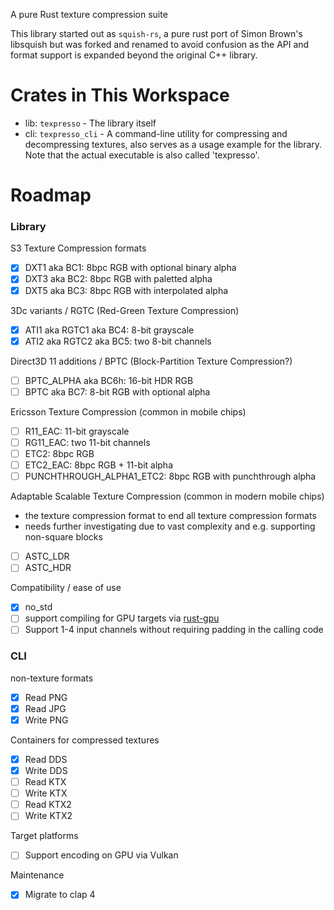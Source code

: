 A pure Rust texture compression suite

This library started out as `squish-rs`, a pure rust port of Simon Brown's libsquish but was forked and renamed to avoid confusion as the API and format support is expanded beyond the original C++ library.

# Crates in This Workspace
* lib: `texpresso` - The library itself
* cli: `texpresso_cli` - A command-line utility for compressing and decompressing textures, also serves as a usage example for the library. Note that the actual executable is also called 'texpresso'.

# Roadmap

### Library

S3 Texture Compression formats
* [x] DXT1 aka BC1: 8bpc RGB with optional binary alpha
* [x] DXT3 aka BC2: 8bpc RGB with paletted alpha
* [x] DXT5 aka BC3: 8bpc RGB with interpolated alpha

3Dc variants / RGTC (Red-Green Texture Compression)
* [x] ATI1 aka RGTC1 aka BC4: 8-bit grayscale
* [x] ATI2 aka RGTC2 aka BC5: two 8-bit channels

Direct3D 11 additions / BPTC (Block-Partition Texture Compression?)
* [ ] BPTC\_ALPHA aka BC6h: 16-bit HDR RGB
* [ ] BPTC aka BC7: 8-bit RGB with optional alpha

Ericsson Texture Compression (common in mobile chips)
* [ ] R11\_EAC: 11-bit grayscale
* [ ] RG11\_EAC: two 11-bit channels
* [ ] ETC2: 8bpc RGB
* [ ] ETC2\_EAC: 8bpc RGB + 11-bit alpha
* [ ] PUNCHTHROUGH\_ALPHA1\_ETC2: 8bpc RGB with punchthrough alpha

Adaptable Scalable Texture Compression (common in modern mobile chips)
* the texture compression format to end all texture compression formats
* needs further investigating due to vast complexity and e.g. supporting non-square blocks
* [ ] ASTC\_LDR
* [ ] ASTC\_HDR

Compatibility / ease of use
* [x] no\_std
* [ ] support compiling for GPU targets via [rust-gpu](https://shader.rs/)
* [ ] Support 1-4 input channels without requiring padding in the calling code

### CLI

non-texture formats
* [x] Read PNG
* [x] Read JPG
* [x] Write PNG

Containers for compressed textures
* [x] Read DDS
* [x] Write DDS
* [ ] Read KTX
* [ ] Write KTX
* [ ] Read KTX2
* [ ] Write KTX2

Target platforms
* [ ] Support encoding on GPU via Vulkan

Maintenance
* [x] Migrate to clap 4
